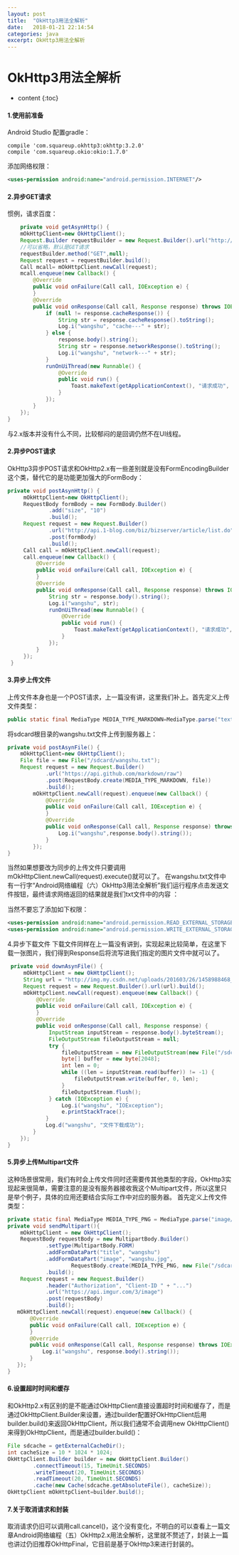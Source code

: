 ```yaml
---
layout: post
title:  "OkHttp3用法全解析"
date:   2018-01-21 22:14:54
categories: java
excerpt: OkHttp3用法全解析
---
```


# OkHttp3用法全解析

* content
{:toc}

#### 1.使用前准备
Android Studio 配置gradle：
```
compile 'com.squareup.okhttp3:okhttp:3.2.0'
compile 'com.squareup.okio:okio:1.7.0'
```

添加网络权限：
```xml
<uses-permission android:name="android.permission.INTERNET"/>
```

#### 2.异步GET请求
惯例，请求百度：
```java
    private void getAsynHttp() {
    mOkHttpClient=new OkHttpClient();
    Request.Builder requestBuilder = new Request.Builder().url("http://www.baidu.com");
    //可以省略，默认是GET请求
    requestBuilder.method("GET",null);
    Request request = requestBuilder.build();
    Call mcall= mOkHttpClient.newCall(request);
    mcall.enqueue(new Callback() {
        @Override
        public void onFailure(Call call, IOException e) {
        }
        @Override
        public void onResponse(Call call, Response response) throws IOException {
            if (null != response.cacheResponse()) {
                String str = response.cacheResponse().toString();
                Log.i("wangshu", "cache---" + str);
            } else {
                response.body().string();
                String str = response.networkResponse().toString();
                Log.i("wangshu", "network---" + str);
            }
            runOnUiThread(new Runnable() {
                @Override
                public void run() {
                    Toast.makeText(getApplicationContext(), "请求成功", Toast.LENGTH_SHORT).show();
                }
            });
        }
    });
}
```

与2.x版本并没有什么不同，比较郁闷的是回调仍然不在UI线程。

#### 2.异步POST请求

OkHttp3异步POST请求和OkHttp2.x有一些差别就是没有FormEncodingBuilder这个类，替代它的是功能更加强大的FormBody：
```java
private void postAsynHttp() {
     mOkHttpClient=new OkHttpClient();
     RequestBody formBody = new FormBody.Builder()
             .add("size", "10")
             .build();
     Request request = new Request.Builder()
             .url("http://api.1-blog.com/biz/bizserver/article/list.do")
             .post(formBody)
             .build();
     Call call = mOkHttpClient.newCall(request);
     call.enqueue(new Callback() {
         @Override
         public void onFailure(Call call, IOException e) {
         }
         @Override
         public void onResponse(Call call, Response response) throws IOException {
             String str = response.body().string();
             Log.i("wangshu", str);
             runOnUiThread(new Runnable() {
                 @Override
                 public void run() {
                     Toast.makeText(getApplicationContext(), "请求成功", Toast.LENGTH_SHORT).show();
                 }
             });
         }
     });
 }
 ```

#### 3.异步上传文件

上传文件本身也是一个POST请求，上一篇没有讲，这里我们补上。首先定义上传文件类型：

```java
public static final MediaType MEDIA_TYPE_MARKDOWN=MediaType.parse("text/x-markdown; charset=utf-8");
```

将sdcard根目录的wangshu.txt文件上传到服务器上：

```java
private void postAsynFile() {
    mOkHttpClient=new OkHttpClient();
    File file = new File("/sdcard/wangshu.txt");
    Request request = new Request.Builder()
            .url("https://api.github.com/markdown/raw")
            .post(RequestBody.create(MEDIA_TYPE_MARKDOWN, file))
            .build();
        mOkHttpClient.newCall(request).enqueue(new Callback() {
            @Override
            public void onFailure(Call call, IOException e) {
            }
            @Override
            public void onResponse(Call call, Response response) throws IOException {
                Log.i("wangshu",response.body().string());
            }
        });
}
```

当然如果想要改为同步的上传文件只要调用 mOkHttpClient.newCall(request).execute()就可以了。
在wangshu.txt文件中有一行字“Android网络编程（六）OkHttp3用法全解析”我们运行程序点击发送文件按钮，最终请求网络返回的结果就是我们txt文件中的内容 ：


当然不要忘了添加如下权限：

```xml
<uses-permission android:name="android.permission.READ_EXTERNAL_STORAGE"/>
<uses-permission android:name="android.permission.WRITE_EXTERNAL_STORAGE"/>
```

4.异步下载文件
下载文件同样在上一篇没有讲到，实现起来比较简单，在这里下载一张图片，我们得到Response后将流写进我们指定的图片文件中就可以了。
```java
 private void downAsynFile() {
     mOkHttpClient = new OkHttpClient();
     String url = "http://img.my.csdn.net/uploads/201603/26/1458988468_5804.jpg";
     Request request = new Request.Builder().url(url).build();
     mOkHttpClient.newCall(request).enqueue(new Callback() {
         @Override
         public void onFailure(Call call, IOException e) {
         }
         @Override
         public void onResponse(Call call, Response response) {
             InputStream inputStream = response.body().byteStream();
             FileOutputStream fileOutputStream = null;
             try {
                 fileOutputStream = new FileOutputStream(new File("/sdcard/wangshu.jpg"));
                 byte[] buffer = new byte[2048];
                 int len = 0;
                 while ((len = inputStream.read(buffer)) != -1) {
                     fileOutputStream.write(buffer, 0, len);
                 }
                 fileOutputStream.flush();
             } catch (IOException e) {
                 Log.i("wangshu", "IOException");
                 e.printStackTrace();
            }
            Log.d("wangshu", "文件下载成功");
        }
    });
}
```

#### 5.异步上传Multipart文件

这种场景很常用，我们有时会上传文件同时还需要传其他类型的字段，OkHttp3实现起来很简单，需要注意的是没有服务器接收我这个Multipart文件，所以这里只是举个例子，具体的应用还要结合实际工作中对应的服务器。
首先定义上传文件类型：

```java
private static final MediaType MEDIA_TYPE_PNG = MediaType.parse("image/png");
private void sendMultipart(){
    mOkHttpClient = new OkHttpClient();
    RequestBody requestBody = new MultipartBody.Builder()
            .setType(MultipartBody.FORM)
            .addFormDataPart("title", "wangshu")
            .addFormDataPart("image", "wangshu.jpg",
                    RequestBody.create(MEDIA_TYPE_PNG, new File("/sdcard/wangshu.jpg")))
            .build();
    Request request = new Request.Builder()
            .header("Authorization", "Client-ID " + "...")
            .url("https://api.imgur.com/3/image")
            .post(requestBody)
            .build();
   mOkHttpClient.newCall(request).enqueue(new Callback() {
       @Override
       public void onFailure(Call call, IOException e) {
       }
       @Override
       public void onResponse(Call call, Response response) throws IOException {
           Log.i("wangshu", response.body().string());
       }
   });
}
```

#### 6.设置超时时间和缓存

和OkHttp2.x有区别的是不能通过OkHttpClient直接设置超时时间和缓存了，而是通过OkHttpClient.Builder来设置，通过builder配置好OkHttpClient后用builder.build()来返回OkHttpClient，所以我们通常不会调用new OkHttpClient()来得到OkHttpClient，而是通过builder.build()：

```java
File sdcache = getExternalCacheDir();
int cacheSize = 10 * 1024 * 1024;
OkHttpClient.Builder builder = new OkHttpClient.Builder()
        .connectTimeout(15, TimeUnit.SECONDS)
        .writeTimeout(20, TimeUnit.SECONDS)
        .readTimeout(20, TimeUnit.SECONDS)
        .cache(new Cache(sdcache.getAbsoluteFile(), cacheSize));
OkHttpClient mOkHttpClient=builder.build();
```

#### 7.关于取消请求和封装

取消请求仍旧可以调用call.cancel()，这个没有变化，不明白的可以查看上一篇文章Android网络编程（五）OkHttp2.x用法全解析，这里就不赘述了，封装上一篇也讲过仍旧推荐OkHttpFinal，它目前是基于OkHttp3来进行封装的。
